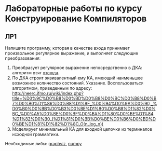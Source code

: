 # Лабораторные работы по курсу Конструирование Компиляторов
ЛР1
-----------------------------------
Напишите программу, которая в качестве входа принимает произвольное регулярное выражение, и выполняет
следующие преобразования:
1) Преобразует регулярное выражение непосредственно в ДКА: алгоритм взят [отсюда](http://cmcstuff.esyr.org/vmkbotva-r15/2%20%D0%BA%D1%83%D1%80%D1%81/4%20%D0%A1%D0%B5%D0%BC%D0%B5%D1%81%D1%82%D1%80/%D0%9F%D1%80%D0%B0%D0%BA/%D0%94%D0%B7/regexp.pdf).
2) По ДКА строит эквивалентный ему КА, имеющий наименьшее возможное количество состояний.
Указание. Воспользоваться алгоритмом, приведенным по адресу: 
<http://neerc.ifmo.ru/wiki/index.php?title=%D0%9C%D0%B8%D0%BD%D0%B8%D0%BC%D0%B8%D0%B7%D0%B0%D1%86%D0%B8%D1%8F_%D0%94%D0%9A%D0%90,_%D0%B0%D0%BB%D0%B3%D0%BE%D1%80%D0%B8%D1%82%D0%BC_%D0%A5%D0%BE%D0%BF%D0%BA%D1%80%D0%BE%D1%84%D1%82%D0%B0_(%D1%81%D0%BB%D0%BE%D0%B6%D0%BD%D0%BE%D1%81%D1%82%D1%8C_O(n_log_n))>
3) Моделирует минимальный КА для входной цепочки из терминалов исходной грамматики.

Необходимые либы: [graphviz](https://pypi.org/project/graphviz/), [numpy](http://www.numpy.org/)